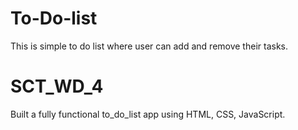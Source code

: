# To-Do-list
This is simple to do list where user can add and remove their tasks.

# SCT_WD_4
Built a fully functional to_do_list app using HTML, CSS, JavaScript.
